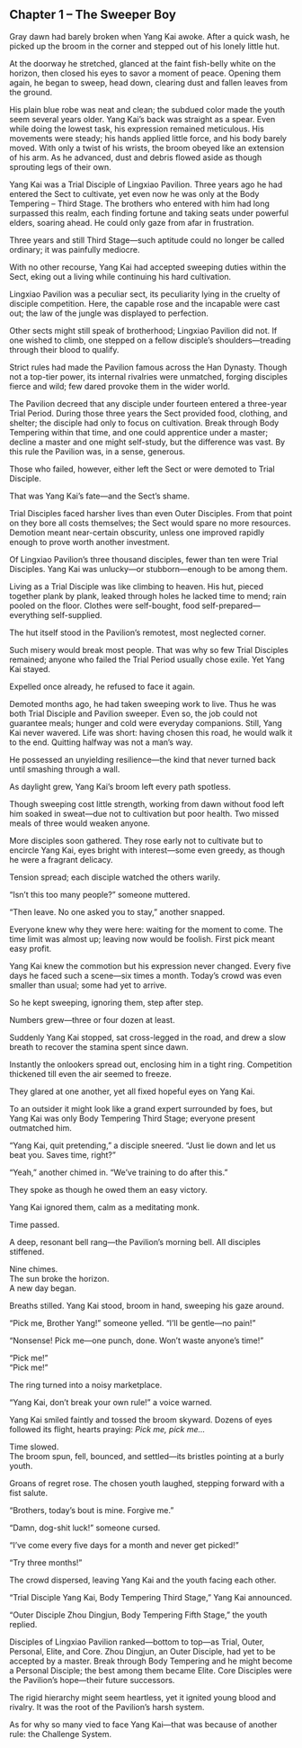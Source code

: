 ## Chapter 1 – The Sweeper Boy

Gray dawn had barely broken when Yang Kai awoke. After a quick wash, he picked up the broom in the corner and stepped out of his lonely little hut.

At the doorway he stretched, glanced at the faint fish-belly white on the horizon, then closed his eyes to savor a moment of peace. Opening them again, he began to sweep, head down, clearing dust and fallen leaves from the ground.

His plain blue robe was neat and clean; the subdued color made the youth seem several years older. Yang Kai’s back was straight as a spear. Even while doing the lowest task, his expression remained meticulous. His movements were steady; his hands applied little force, and his body barely moved. With only a twist of his wrists, the broom obeyed like an extension of his arm. As he advanced, dust and debris flowed aside as though sprouting legs of their own.

Yang Kai was a Trial Disciple of Lingxiao Pavilion. Three years ago he had entered the Sect to cultivate, yet even now he was only at the Body Tempering – Third Stage. The brothers who entered with him had long surpassed this realm, each finding fortune and taking seats under powerful elders, soaring ahead. He could only gaze from afar in frustration.

Three years and still Third Stage—such aptitude could no longer be called ordinary; it was painfully mediocre.

With no other recourse, Yang Kai had accepted sweeping duties within the Sect, eking out a living while continuing his hard cultivation.

Lingxiao Pavilion was a peculiar sect, its peculiarity lying in the cruelty of disciple competition. Here, the capable rose and the incapable were cast out; the law of the jungle was displayed to perfection.

Other sects might still speak of brotherhood; Lingxiao Pavilion did not. If one wished to climb, one stepped on a fellow disciple’s shoulders—treading through their blood to qualify.

Strict rules had made the Pavilion famous across the Han Dynasty. Though not a top-tier power, its internal rivalries were unmatched, forging disciples fierce and wild; few dared provoke them in the wider world.

The Pavilion decreed that any disciple under fourteen entered a three-year Trial Period. During those three years the Sect provided food, clothing, and shelter; the disciple had only to focus on cultivation. Break through Body Tempering within that time, and one could apprentice under a master; decline a master and one might self-study, but the difference was vast. By this rule the Pavilion was, in a sense, generous.

Those who failed, however, either left the Sect or were demoted to Trial Disciple.

That was Yang Kai’s fate—and the Sect’s shame.

Trial Disciples faced harsher lives than even Outer Disciples. From that point on they bore all costs themselves; the Sect would spare no more resources. Demotion meant near-certain obscurity, unless one improved rapidly enough to prove worth another investment.

Of Lingxiao Pavilion’s three thousand disciples, fewer than ten were Trial Disciples. Yang Kai was unlucky—or stubborn—enough to be among them.

Living as a Trial Disciple was like climbing to heaven. His hut, pieced together plank by plank, leaked through holes he lacked time to mend; rain pooled on the floor. Clothes were self-bought, food self-prepared—everything self-supplied.

The hut itself stood in the Pavilion’s remotest, most neglected corner.

Such misery would break most people. That was why so few Trial Disciples remained; anyone who failed the Trial Period usually chose exile. Yet Yang Kai stayed.

Expelled once already, he refused to face it again.

Demoted months ago, he had taken sweeping work to live. Thus he was both Trial Disciple and Pavilion sweeper. Even so, the job could not guarantee meals; hunger and cold were everyday companions. Still, Yang Kai never wavered. Life was short: having chosen this road, he would walk it to the end. Quitting halfway was not a man’s way.

He possessed an unyielding resilience—the kind that never turned back until smashing through a wall.

As daylight grew, Yang Kai’s broom left every path spotless.

Though sweeping cost little strength, working from dawn without food left him soaked in sweat—due not to cultivation but poor health. Two missed meals of three would weaken anyone.

More disciples soon gathered. They rose early not to cultivate but to encircle Yang Kai, eyes bright with interest—some even greedy, as though he were a fragrant delicacy.

Tension spread; each disciple watched the others warily.

“Isn’t this too many people?” someone muttered.

“Then leave. No one asked you to stay,” another snapped.

Everyone knew why they were here: waiting for the moment to come. The time limit was almost up; leaving now would be foolish. First pick meant easy profit.

Yang Kai knew the commotion but his expression never changed. Every five days he faced such a scene—six times a month. Today’s crowd was even smaller than usual; some had yet to arrive.

So he kept sweeping, ignoring them, step after step.

Numbers grew—three or four dozen at least.

Suddenly Yang Kai stopped, sat cross-legged in the road, and drew a slow breath to recover the stamina spent since dawn.

Instantly the onlookers spread out, enclosing him in a tight ring. Competition thickened till even the air seemed to freeze.

They glared at one another, yet all fixed hopeful eyes on Yang Kai.

To an outsider it might look like a grand expert surrounded by foes, but Yang Kai was only Body Tempering Third Stage; everyone present outmatched him.

“Yang Kai, quit pretending,” a disciple sneered. “Just lie down and let us beat you. Saves time, right?”

“Yeah,” another chimed in. “We’ve training to do after this.”

They spoke as though he owed them an easy victory.

Yang Kai ignored them, calm as a meditating monk.

Time passed.

A deep, resonant bell rang—the Pavilion’s morning bell. All disciples stiffened.

Nine chimes.  
The sun broke the horizon.  
A new day began.

Breaths stilled. Yang Kai stood, broom in hand, sweeping his gaze around.

“Pick me, Brother Yang!” someone yelled. “I’ll be gentle—no pain!”

“Nonsense! Pick me—one punch, done. Won’t waste anyone’s time!”

“Pick me!”  
“Pick me!”

The ring turned into a noisy marketplace.

“Yang Kai, don’t break your own rule!” a voice warned.

Yang Kai smiled faintly and tossed the broom skyward. Dozens of eyes followed its flight, hearts praying: *Pick me, pick me…*

Time slowed.  
The broom spun, fell, bounced, and settled—its bristles pointing at a burly youth.

Groans of regret rose. The chosen youth laughed, stepping forward with a fist salute.

“Brothers, today’s bout is mine. Forgive me.”

“Damn, dog-shit luck!” someone cursed.

“I’ve come every five days for a month and never get picked!”

“Try three months!”

The crowd dispersed, leaving Yang Kai and the youth facing each other.

“Trial Disciple Yang Kai, Body Tempering Third Stage,” Yang Kai announced.

“Outer Disciple Zhou Dingjun, Body Tempering Fifth Stage,” the youth replied.

Disciples of Lingxiao Pavilion ranked—bottom to top—as Trial, Outer, Personal, Elite, and Core. Zhou Dingjun, an Outer Disciple, had yet to be accepted by a master. Break through Body Tempering and he might become a Personal Disciple; the best among them became Elite. Core Disciples were the Pavilion’s hope—their future successors.

The rigid hierarchy might seem heartless, yet it ignited young blood and rivalry. It was the root of the Pavilion’s harsh system.

As for why so many vied to face Yang Kai—that was because of another rule: the Challenge System.
